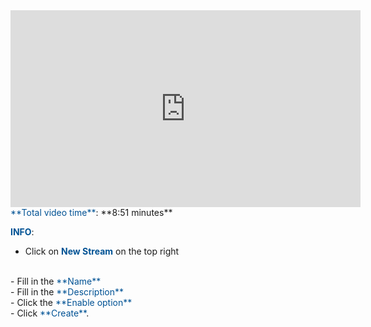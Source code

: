 <iframe width="560" height="315" src="https://youtu.be/AzclW36kecM" frameborder="0" allow="accelerometer; autoplay; encrypted-media; gyroscope; picture-in-picture" allowfullscreen></iframe>
 </body>
</html>

<br>
<span style="color:#005294">**Total video time**</span>: **8:51 minutes**
<br>

<span style="color:#005294">**INFO**</span>:
<br>
 - Click on  <span style="color:#005294">**New Stream**</span> on the top right 
  </br>
 - Fill in the <span style="color:#005294">**Name**</span>
 </br>
 -  Fill in the <span style="color:#005294">**Description**</span>
 </br>
 -  Click the <span style="color:#005294">**Enable option**</span>
 </br>
 -  Click <span style="color:#005294">**Create**</span>.
